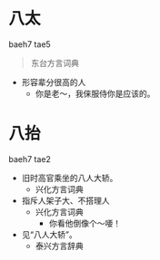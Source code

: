 # 八太
baeh7 tae5
> 东台方言词典
- 形容辈分很高的人
  - 你是老～，我俫服侍你是应该的。





# 八抬
baeh7 tae2
+ 旧时高官乘坐的八人大轿。
  * 兴化方言词典
+ 指斥人架子大、不搭理人
  * 兴化方言词典
    - 你看他倒像个～喓！
+ 见“八人大轿”。
  * 泰兴方言辞典
